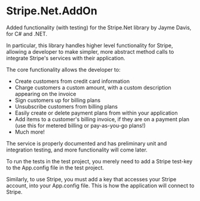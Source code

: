 # Stripe.Net.AddOn
Added functionality (with testing) for the Stripe.Net library by Jayme Davis, for C# and .NET.

In particular, this library handles higher level functionality for Stripe, allowing a developer to make simpler, more abstract method calls to integrate Stripe's services with their application.

The core functionality allows the developer to:

- Create customers from credit card information
- Charge customers a custom amount, with a custom description appearing on the invoice
- Sign customers up for billing plans
- Unsubscribe customers from billing plans
- Easily create or delete payment plans from within your application
- Add items to a customer's billing invoice, if they are on a payment plan (use this for metered billing or pay-as-you-go plans!)
- Much more!

The service is properly documented and has preliminary unit and integration testing, and more functionality will come later.

To run the tests in the test project, you merely need to add a Stripe test-key to the App.config file in the test project.

Similarly, to use Stripe, you must add a key that accesses your Stripe account, into your App.config file. This is how the application will connect to Stripe.
